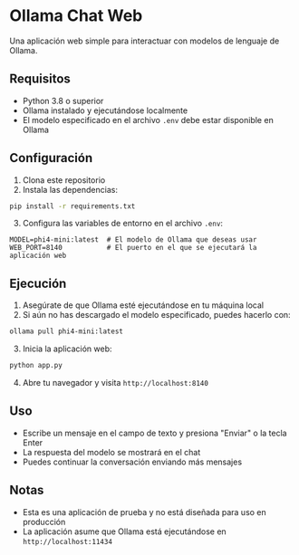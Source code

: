 # Ollama Chat Web

Una aplicación web simple para interactuar con modelos de lenguaje de Ollama.

## Requisitos

- Python 3.8 o superior
- Ollama instalado y ejecutándose localmente
- El modelo especificado en el archivo `.env` debe estar disponible en Ollama

## Configuración

1. Clona este repositorio
2. Instala las dependencias:

```bash
pip install -r requirements.txt
```

3. Configura las variables de entorno en el archivo `.env`:

```
MODEL=phi4-mini:latest  # El modelo de Ollama que deseas usar
WEB_PORT=8140           # El puerto en el que se ejecutará la aplicación web
```

## Ejecución

1. Asegúrate de que Ollama esté ejecutándose en tu máquina local
2. Si aún no has descargado el modelo especificado, puedes hacerlo con:

```bash
ollama pull phi4-mini:latest
```

3. Inicia la aplicación web:

```bash
python app.py
```

4. Abre tu navegador y visita `http://localhost:8140`

## Uso

- Escribe un mensaje en el campo de texto y presiona "Enviar" o la tecla Enter
- La respuesta del modelo se mostrará en el chat
- Puedes continuar la conversación enviando más mensajes

## Notas

- Esta es una aplicación de prueba y no está diseñada para uso en producción
- La aplicación asume que Ollama está ejecutándose en `http://localhost:11434`
